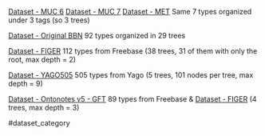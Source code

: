 [Dataset - MUC 6](obsidian://open?vault=Entity_typing_sota&file=datasets%2FDataset%20-%20MUC%206)
[Dataset - MUC 7](obsidian://open?vault=Entity_typing_sota&file=datasets%2FDataset%20-%20MUC%207)
[Dataset - MET](obsidian://open?vault=Entity_typing_sota&file=datasets%2FDataset%20-%20MET)
Same 7 types organized under 3 tags (so 3 trees)

[Dataset - Original BBN](obsidian://open?vault=Entity_typing_sota&file=datasets%2FDataset%20-%20Original%20BBN)
92 types organized in 29 trees

[Dataset - FIGER](obsidian://open?vault=Entity_typing_sota&file=datasets%2FDataset%20-%20FIGER)
112 types from Freebase (38 trees, 31 of them with only the root, max depth = 2)

[Dataset - YAGO505](obsidian://open?vault=Entity_typing_sota&file=datasets%2FDataset%20-%20YAGO505)
505 types from Yago (5 trees, 101 nodes per tree, max depth = 9)

[Dataset - Ontonotes v5 - GFT](obsidian://open?vault=Entity_typing_sota&file=datasets%2FDataset%20-%20Ontonotes%20v5%20-%20GFT)
89 types from Freebase & [Dataset - FIGER](obsidian://open?vault=Entity_typing_sota&file=datasets%2FDataset%20-%20FIGER)
(4 trees, max depth = 3)

#dataset_category